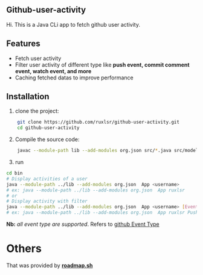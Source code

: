## Github-user-activity

Hi. This is a Java CLi app to fetch github user activity.

## Features

- Fetch user activity
- Filter user activity of different type like **push event, commit comment event, watch event, and more**
- Caching fetched datas to improve performance

## Installation

1. clone the project:

```bash
    git clone https://github.com/ruxlsr/github-user-activity.git
    cd github-user-activity
```

2. Compile the source code:

```bash
    javac --module-path lib --add-modules org.json src/*.java src/model/*.java -d bin
```

3. run

```bash
cd bin
# Display activities of a user
java --module-path ../lib --add-modules org.json  App <username>
# ex: java --module-path ../lib --add-modules org.json  App ruxlsr
# or
# Display activity with filter
java --module-path ../lib --add-modules org.json  App <username> [EventType]
# ex: java --module-path ../lib --add-modules org.json  App ruxlsr PushEvent
```

**Nb:** _all event type are supported_. Refers to [github Event Type](https://docs.github.com/en/rest/using-the-rest-api/github-event-types?apiVersion=2022-11-28)

# Others

That was provided by **[roadmap.sh](https://roadmap.sh/projects/github-user-activity)**
